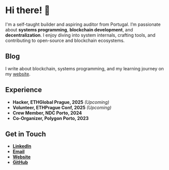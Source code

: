 # Hi there! 👋

I'm a self-taught builder and aspiring auditor from Portugal. I’m passionate about **systems programming**, **blockchain development**, and **decentralization**. I enjoy diving into system internals, crafting tools, and contributing to open-source and blockchain ecosystems.

## Blog  
I write about blockchain, systems programming, and my learning journey on my [website](https://figtracer.com). 


## Experience

- **Hacker, ETHGlobal Prague, 2025** *(Upcoming)* 
- **Volunteer, ETHPrague Conf, 2025** *(Upcoming)* 
- **Crew Member, NDC Porto, 2024**  
- **Co-Organizer, Polygon Porto, 2023**  


## Get in Touch

- **[LinkedIn](https://www.linkedin.com/in/figtracer)**  
- **[Email](mailto:gustavo@figtracer.com)**  
- **[Website](https://figtracer.com)**  
- **[GitHub](https://github.com/figtracer)**  
